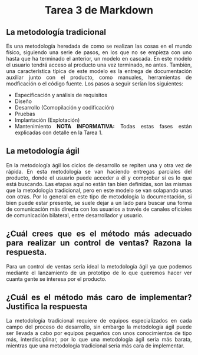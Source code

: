 <div align="justify">

# <div align="center">Tarea 3 de Markdown</div>

## La metodología tradicional
Es una metodología heredada de como se realizan las cosas en el mundo físico, siguiendo una serie de pasos, en los que no se empieza con uno hasta que ha terminado el anterior, un modelo en cascada. En este modelo el usuario tendrá acceso al producto una vez terminado, no antes. También, una característica típica de este modelo es la entrega de documentación auxiliar junto con el producto, como manuales, herramientas de modficación o el código fuente. Los pasos a seguir serían los siguientes:
* Especificación y análisis de requisitos
* Diseño
* Desarrollo (Comopilación y codificación)
* Pruebas
* Implantación (Explotación)
* Mantenimiento
**NOTA INFORMATIVA:** Todas estas fases están explicadas con detalle en la Tarea 1.

## La metodología ágil
En la metodología ágil los ciclos de desarrollo se repiten una y otra vez de rápida. En esta metodología se van haciendo entregas parciales del producto, donde el usuario puede acceder a él y comprobar si es lo que está buscando. Las etapas aquí no están tan bien definidas, son las mismas que la metodología tradicional, pero en este modelo se van solapando unas con otras. Por lo general en este tipo de metodología la documentación, si bien puede estar presente, se suele dejar a un lado para buscar una forma de comunicación más directa con los usuarios a través de canales oficiales de comunicación bilateral, entre desarrollador y usuario.

## ¿Cuál crees que es el método más adecuado para realizar un control de ventas? Razona la respuesta.
Para un control de ventas sería ideal la metodología ágil ya que podemos mediante el lanzamiento de un prototipo de lo que queremos hacer ver cuanta gente se interesa por el producto.

## ¿Cuál es el método más caro de implementar? Justifica la respuesta
La metodología tradicional requiere de equipos especializados en cada campo del proceso de desarrollo, sin embargo la metodología ágil puede ser llevada a cabo por equipos pequeños con unos conocimientos de tipo más, interdisciplinar, por lo que una metodología ágil sería más barata, mientras que una metodología tradicional sería más cara de implementar.

</div>